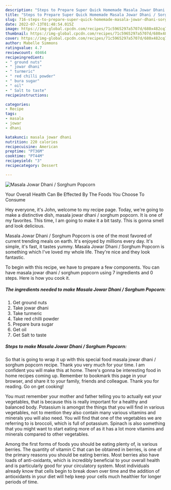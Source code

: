 ```yaml
---
description: "Steps to Prepare Super Quick Homemade Masala Jowar Dhani / Sorghum Popcorn"
title: "Steps to Prepare Super Quick Homemade Masala Jowar Dhani / Sorghum Popcorn"
slug: 716-steps-to-prepare-super-quick-homemade-masala-jowar-dhani-sorghum-popcorn
date: 2022-07-13T01:48:54.015Z
image: https://img-global.cpcdn.com/recipes/71c5965297a5707d/680x482cq70/masala-jowar-dhani-sorghum-popcorn-recipe-main-photo.jpg
thumbnail: https://img-global.cpcdn.com/recipes/71c5965297a5707d/680x482cq70/masala-jowar-dhani-sorghum-popcorn-recipe-main-photo.jpg
cover: https://img-global.cpcdn.com/recipes/71c5965297a5707d/680x482cq70/masala-jowar-dhani-sorghum-popcorn-recipe-main-photo.jpg
author: Mabelle Simmons
ratingvalue: 4.7
reviewcount: 40464
recipeingredient:
- " ground nuts"
- " jowar dhani"
- " turmeric"
- " red chilli powder"
- " bura sugar"
- " oil"
- " Salt to taste"
recipeinstructions:

categories:
- Recipe
tags:
- masala
- jowar
- dhani

katakunci: masala jowar dhani 
nutrition: 220 calories
recipecuisine: American
preptime: "PT36M"
cooktime: "PT44M"
recipeyield: "3"
recipecategory: Dessert

---
```



![Masala Jowar Dhani / Sorghum Popcorn](https://img-global.cpcdn.com/recipes/71c5965297a5707d/680x482cq70/masala-jowar-dhani-sorghum-popcorn-recipe-main-photo.jpg)

Your Overall Health Can Be Effected By The Foods You Choose To Consume

Hey everyone, it's John, welcome to my recipe page. Today, we're going to make a distinctive dish, masala jowar dhani / sorghum popcorn. It is one of my favorites. This time, I am going to make it a bit tasty. This is gonna smell and look delicious.



Masala Jowar Dhani / Sorghum Popcorn is one of the most favored of current trending meals on earth. It's enjoyed by millions every day. It's simple, it's fast, it tastes yummy. Masala Jowar Dhani / Sorghum Popcorn is something which I've loved my whole life. They're nice and they look fantastic.


To begin with this recipe, we have to prepare a few components. You can have masala jowar dhani / sorghum popcorn using 7 ingredients and 0 steps. Here is how you cook it.

<!--inarticleads1-->

##### The ingredients needed to make Masala Jowar Dhani / Sorghum Popcorn:

1. Get  ground nuts
1. Take  jowar dhani
1. Take  turmeric
1. Take  red chilli powder
1. Prepare  bura sugar
1. Get  oil
1. Get  Salt to taste




<!--inarticleads2-->

##### Steps to make Masala Jowar Dhani / Sorghum Popcorn:





So that is going to wrap it up with this special food masala jowar dhani / sorghum popcorn recipe. Thank you very much for your time. I am confident you will make this at home. There's gonna be interesting food in home recipes coming up. Remember to bookmark this page in your browser, and share it to your family, friends and colleague. Thank you for reading. Go on get cooking!

You must remember your mother and father telling you to actually eat your vegetables, that is because this is really important for a healthy and balanced body. Potassium is amongst the things that you will find in various vegetables, not to mention they also contain many various vitamins and minerals you will also need. You will find that one of the vegetables we are referring to is broccoli, which is full of potassium. Spinach is also something that you might want to start eating more of as it has a lot more vitamins and minerals compared to other vegetables.

Among the first forms of foods you should be eating plenty of, is various berries. The quantity of vitamin C that can be obtained in berries, is one of the primary reasons you should be eating berries. Most berries also have loads of anti-oxidants, which is incredibly beneficial to your overall health and is particularly good for your circulatory system. Most individuals already know that cells begin to break down over time and the addition of antioxidants in your diet will help keep your cells much healthier for longer periods of time.

